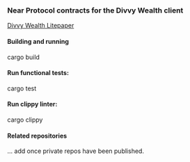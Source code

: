 ### Near Protocol contracts for the Divvy Wealth client
[Divvy Wealth Litepaper](https://divvywealth.com)

#### Building and running
cargo build

#### Run functional tests:
cargo test

#### Run clippy linter:
cargo  clippy

#### Related repositories
... add once private repos have been published.


